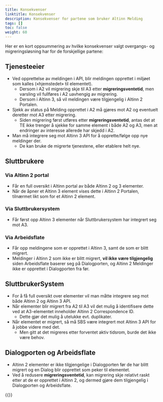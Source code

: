 ```yaml
---
title: Konsekvenser
linktitle: Konsekvenser
description: Konsekvenser for partene som bruker Altinn Melding
tags: []
toc: false
weight: 60
---
```

Her er en kort oppsummering av hvilke konsekvenser valgt overgangs- og migreringsløsning har for de forskjellige partene:

## Tjenesteeier

- Ved opprettelse av meldingen i API, blir meldingen opprettet i miljøet som kalles («hjemstedet» til elementet).
  - Dersom i A2 vil migrering skje til A3 etter **migreringsventetid**, men varsling vil fullføres i A2 uavhengig av migrering.
  - Dersom i Altinn 3, så vil meldingen være tilgjengelig i Altinn 2 Portalen.
- Sjekk av status på Melding opprettet i A2 må gjøres mot A2 og eventuelt deretter mot A3 etter migrering.
  - Siden migrering først utføres etter **migreringsventetid**, antas det at TE ikke trenger å sjekke for samme element i både A2 og A3, men at endringer av interesse allerede har skjedd i A2.
- Man må integrere seg mot Altinn 3 API for å opprette/følge opp nye meldinger der.
  - De kan bruke de migrerte tjenestene, eller etablere helt nye.

## Sluttbrukere

### Via Altinn 2 portal

- Får en full oversikt i Altinn portal av både Altinn 2 og 3 elementer.
- Når de åpner et Altinn 3 element vises dette i Altinn 2 Portalen, tilnærmet likt som for et Altinn 2 element.

### Via Sluttbrukersystem

- Får først opp Altinn 3 elementer når Sluttbrukersystem har integrert seg mot A3.

### Via Arbeidsflate

- Får opp meldingene som er opprettet i Altinn 3, samt de som er blitt migrert.
- Meldinger i Altinn 2 som ikke er blitt migrert, **vil ikke være tilgjengelig** siden Arbeidsflate baserer seg på Dialogporten, og Altinn 2 Meldinger ikke er opprettet i Dialogporten fra før.

## SluttbrukerSystem

- For å få full oversikt over elementer vil man måtte integrere seg mot både Altinn 2 og Altinn 3 API.
- Når elementer blir migrert fra A2 til A3 vil det mulig å identifisere dette ved at A3-elementet inneholder Altinn 2 Correspondence ID.
  - Dette gjør det mulig å utelukke evt. duplikater.
- Når elementet er migrert, så må SBS være integrert mot Altinn 3 API for å jobbe videre med det.
  - Men gitt at det migreres etter forventet aktiv tidsrom, burde det ikke være behov.

## Dialogporten og Arbeidsflate

- Altinn 2 elementer er ikke tilgjengelige i Dialogporten før de har blitt migrert og en Dialog blir opprettet som peker til elementet.
- Ved å redusere **migreringsventetid**, kan migrering skje relativt raskt etter at de er opprettet i Altinn 2, og dermed gjøre dem tilgjengelig i Dialogporten og Arbeidsflate.

{{<children />}}

